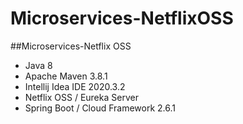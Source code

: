 # Microservices-NetflixOSS

##Microservices-Netflix OSS

- Java 8
- Apache Maven 3.8.1
- Intellij Idea IDE 2020.3.2
- Netflix OSS / Eureka Server
- Spring Boot / Cloud Framework 2.6.1
